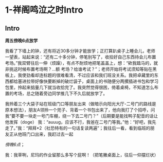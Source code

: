 # 1-祥阁鸣泣之时Intro

## Intro

**周五傍晚6点放学**

我看了下墙上的钟，还有将近30多分钟才能放学；正打算趴桌子上睡会儿，老师一望表，站起来说：“还有二十多分钟，停笔别写了，收拾好自己东西待会儿布置考场。”我双臂往后一伸（烦躁），有点不耐烦地把笔盖盖上，想：“欸我踏马的，就非挑这时候布置考场啊？...额 考场？给谁考试？”；老师开始将考试须知等贴在黑板上，我使劲看却连标题的很难看清，不过应该和我们班没关系。我把卓藏里的东西都给塞进拉带好像快要断掉的破烂袋子，桌面上的书随便分两摞插进书包和学习包里，拎起来掂量几下就当收拾完了。我突然觉得很困，倚着桌椅，不知道怎么布置的考场，总之随着旁边同学推几下不久后就放学了。

我拎着三个大袋子站在班级门口等朋友出来（做暗示向阳光大厅-二号门的路线是原本想法），朋友A领拎一个兜子、背着一个书包出来了，他向我打了个招呼，问我“要不要一块走一号门车棚，绕一下去二号门？”（后期要是能找鸭子配音的话让他发挥（doge） 我：“auuug，应该不行，我爸在二号门等我。”他：“好吧，我先走了。”我：“拜拜*2（社恐特有的一句话复读两遍”；我往后一看，看到临班的朋友正从他班门口出来，我赶过去一起

*傍晚6点*；

我：我草咧，尼玛的作业留那么多写个屁啊！（把笔撇桌面上，往后一仰摆烂状）
